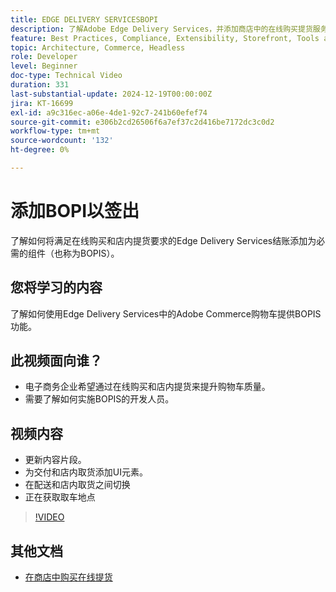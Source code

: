 ```yaml
---
title: EDGE DELIVERY SERVICESBOPI
description: 了解Adobe Edge Delivery Services，并添加商店中的在线购买提货服务或BOPIS功能以进行结账。
feature: Best Practices, Compliance, Extensibility, Storefront, Tools and External Services
topic: Architecture, Commerce, Headless
role: Developer
level: Beginner
doc-type: Technical Video
duration: 331
last-substantial-update: 2024-12-19T00:00:00Z
jira: KT-16699
exl-id: a9c316ec-a06e-4de1-92c7-241b60efef74
source-git-commit: e306b2cd26506f6a7ef37c2d416be7172dc3c0d2
workflow-type: tm+mt
source-wordcount: '132'
ht-degree: 0%

---
```


# 添加BOPI以签出

了解如何将满足在线购买和店内提货要求的Edge Delivery Services结账添加为必需的组件（也称为BOPIS）。

## 您将学习的内容

了解如何使用Edge Delivery Services中的Adobe Commerce购物车提供BOPIS功能。

## 此视频面向谁？

* 电子商务企业希望通过在线购买和店内提货来提升购物车质量。
* 需要了解如何实施BOPIS的开发人员。

## 视频内容

* 更新内容片段。
* 为交付和店内取货添加UI元素。
* 在配送和店内取货之间切换
* 正在获取取车地点

>[!VIDEO](https://video.tv.adobe.com/v/3441710?learn=on&captions=chi_hans)

## 其他文档

* [在商店中购买在线提货](https://experienceleague.adobe.com/developer/commerce/storefront/dropins/checkout/tutorials/buy-online-pickup-in-store/?lang=zh-Hans)
